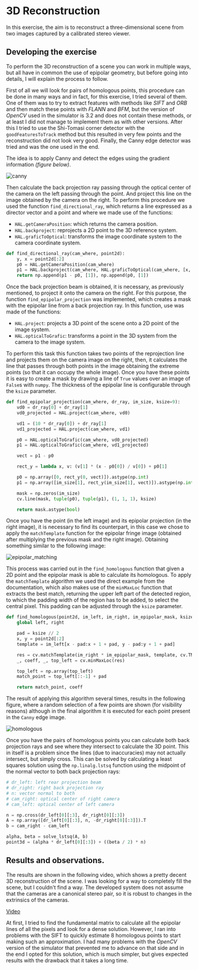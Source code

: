 # 3D Reconstruction

In this exercise, the aim is to reconstruct a three-dimensional scene from two images captured by a calibrated stereo viewer.

## Developing the exercise

To perform the 3D reconstruction of a scene you can work in multiple ways, but all have in common the use of epipolar geometry, but before going into details, I will explain the process to follow.

First of all we will look for pairs of homologous points, this procedure can be done in many ways and in fact, for this exercise, I tried several of them. One of them was to try to extract features with methods like *SIFT* and *ORB* and then match these points with *FLANN* and *BFM*, but the version of *OpenCV* used in the simulator is 3.2 and does not contain these methods, or at least I did not manage to implement them as with other versions. After this I tried to use the Shi-Tomasi corner detector with the `goodFeaturesToTrack` method but this resulted in very few points and the reconstruction did not look very good. Finally, the Canny edge detector was tried and was the one used in the end.

The idea is to apply Canny and detect the edges using the gradient information *(figure below)*. 

![canny](https://user-images.githubusercontent.com/35663120/119275926-30dda080-bc18-11eb-9d74-eff0c56acee5.png)

Then calculate the back projection ray passing through the optical center of the camera on the left passing through the point. And project this line on the image obtained by the camera on the right. To perform this procedure we used the function `find_directional_ray`, which returns a line expressed as a director vector and a point and where we made use of the functions:

- `HAL.getCameraPosition`: which returns the camera position.
- `HAL.backproject`: reprojects a 2D point to the 3D reference system.
- `HAL.graficToOptical`: transforms the image coordinate system to the camera coordinate system.

````python
def find_directional_ray(cam_where, point2d):
    y, x = point2d[:2]
    p0 = HAL.getCameraPosition(cam_where)
    p1 = HAL.backproject(cam_where, HAL.graficToOptical(cam_where, [x, y, 1]))[:3]
    return np.append(p1 - p0, [1]), np.append(p0, [1])
````

Once the back projection beam is obtained, it is necessary, as previously mentioned, to project it onto the camera on the right. For this purpose, the function `find_epipolar_projection` was implemented, which creates a mask with the epipolar line from a back projection ray. In this function, use was made of the functions:

- `HAL.project`: projects a 3D point of the scene onto a 2D point of the image system. 
- `HAL.opticalToGrafic`: transforms a point in the 3D system from the camera to the image system.

To perform this task this function takes two points of the reprojection line and projects them on the camera image on the right, then, it calculates the line that passes through both points in the image obtaining the extreme points (so that it can occupy the whole image). Once you have these points it is easy to create a mask by drawing a line of `True` values over an image of `False`s with `numpy`. The thickness of the epipolar line is configurable through the `ksize` parameter.

````python
def find_epipolar_projection(cam_where, dr_ray, im_size, ksize=9):
    vd0 = dr_ray[0] + dr_ray[1]
    vd0_projected = HAL.project(cam_where, vd0)

    vd1 = (10 * dr_ray[0]) + dr_ray[1]
    vd1_projected = HAL.project(cam_where, vd1)

    p0 = HAL.opticalToGrafic(cam_where, vd0_projected)
    p1 = HAL.opticalToGrafic(cam_where, vd1_projected)

    vect = p1 - p0

    rect_y = lambda x, v: (v[1] * (x - p0[0]) / v[0]) + p0[1]

    p0 = np.array([0, rect_y(0, vect)]).astype(np.int)
    p1 = np.array([im_size[1], rect_y(im_size[1], vect)]).astype(np.int)

    mask = np.zeros(im_size)
    cv.line(mask, tuple(p0), tuple(p1), (1, 1, 1), ksize)

    return mask.astype(bool)
````

Once you have the point (in the left image) and its epipolar projection (in the right image), it is necessary to find its counterpart, in this case we chose to apply the `matchTemplate` function for the epipolar fringe image (obtained after multiplying the previous mask and the right image). Obtaining something similar to the following image:

![epipolar_matching](https://user-images.githubusercontent.com/35663120/119275931-34712780-bc18-11eb-9a2c-f90e0e63e6e3.png)

This process was carried out in the `find_homologous` function that given a 2D point and the epipolar mask is able to calculate its homologous. To apply the `matchTemplate` algorithm we used the direct example from the documentation, which also makes use of the `minMaxLoc` function that extracts the best match, returning the upper left part of the detected region, to which the padding width of the region has to be added, to select the central pixel. This padding can be adjusted through the `ksize` parameter.

````python
def find_homologous(point2d, im_left, im_right, im_epipolar_mask, ksize=9):
    global left, right

    pad = ksize // 2
    x, y = point2d[:2]
    template = im_left[x - pad:x + 1 + pad, y - pad:y + 1 + pad]

    res = cv.matchTemplate(im_right * im_epipolar_mask, template, cv.TM_CCOEFF_NORMED)
    _, coeff, _, top_left = cv.minMaxLoc(res)

    top_left = np.array(top_left)
    match_point = top_left[::-1] + pad

    return match_point, coeff
````

The result of applying this algorithm several times, results in the following figure, where a random selection of a few points are shown (for visibility reasons) although in the final algorithm it is executed for each point present in the `Canny` edge image.

![homologous](https://user-images.githubusercontent.com/35663120/119275933-36d38180-bc18-11eb-9814-61b927e82a84.png)

Once you have the pairs of homologous points you can calculate both back projection rays and see where they intersect to calculate the 3D point. This in itself is a problem since the lines (due to inaccuracies) may not actually intersect, but simply cross. This can be solved by calculating a least squares solution using the `np.linalg.lstsq` function using the midpoint of the normal vector to both back projection rays:

````python
# dr_left: left rear projection beam
# dr_right: right back projection ray
# n: vector normal to both
# cam_right: optical center of right camera
# cam_left: optical center of left camera

n = np.cross(dr_left[0][:3], dr_right[0][:3])
A = np.array([dr_left[0][:3], n, -dr_right[0][:3]]).T
b = cam_right - cam_left

alpha, beta = solve_lstsq(A, b)
point3d = (alpha * dr_left[0][:3]) + ((beta / 2) * n)
````

## Results and observations.

The results are shown in the following video, which shows a pretty decent 3D reconstruction of the scene. I was looking for a way to completely fill the scene, but I couldn't find a way. The developed system does not assume that the cameras are a canonical stereo pair, so it is robust to changes in the extrinsics of the cameras.

[Video](https://user-images.githubusercontent.com/35663120/119276209-e3fac980-bc19-11eb-8bc8-4398c9cfa3ee.mp4)

At first, I tried to find the fundamental matrix to calculate all the epipolar lines of all the pixels and look for a dense solution. However, I ran into problems with the SIFT to quickly estimate 8 homologous points to start making such an approximation. I had many problems with the *OpenCV* version of the simulator that prevented me to advance on that side and in the end I opted for this solution, which is much simpler, but gives expected results with the drawback that it takes a long time.
